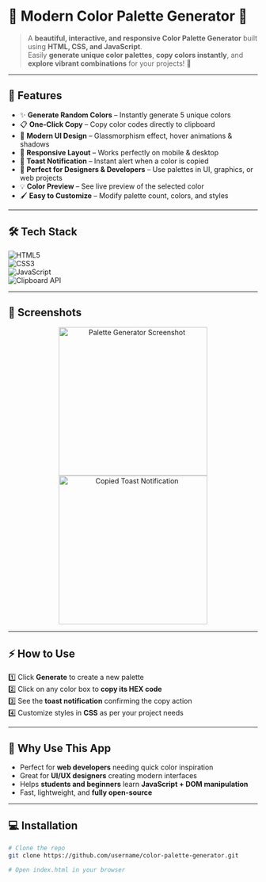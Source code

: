 # 🎨 Modern Color Palette Generator 🌟

> A **beautiful, interactive, and responsive Color Palette Generator** built using **HTML, CSS, and JavaScript**.  
> Easily **generate unique color palettes**, **copy colors instantly**, and **explore vibrant combinations** for your projects! 🚀

---

## 🚀 Features

- ✨ **Generate Random Colors** – Instantly generate 5 unique colors  
- 📋 **One-Click Copy** – Copy color codes directly to clipboard  
- 🎨 **Modern UI Design** – Glassmorphism effect, hover animations & shadows  
- 📱 **Responsive Layout** – Works perfectly on mobile & desktop  
- 🔔 **Toast Notification** – Instant alert when a color is copied  
- 🎯 **Perfect for Designers & Developers** – Use palettes in UI, graphics, or web projects  
- 💡 **Color Preview** – See live preview of the selected color  
- 🖌️ **Easy to Customize** – Modify palette count, colors, and styles  

---

## 🛠️ Tech Stack

![HTML5](https://img.shields.io/badge/HTML5-E34F26?style=for-the-badge&logo=html5&logoColor=white)  
![CSS3](https://img.shields.io/badge/CSS3-1572B6?style=for-the-badge&logo=css3&logoColor=white)  
![JavaScript](https://img.shields.io/badge/JavaScript-F7DF1E?style=for-the-badge&logo=javascript&logoColor=black)  
![Clipboard API](https://img.shields.io/badge/Clipboard%20API-4CAF50?style=for-the-badge&logo=googlechrome&logoColor=white)  

---

## 📸 Screenshots

<div align="center">
<img src="screenshot1.png" alt="Palette Generator Screenshot" width="300"/>  
<img src="screenshot2.png" alt="Copied Toast Notification" width="300"/>  
</div>  

---

## ⚡ How to Use

1️⃣ Click **Generate** to create a new palette  
2️⃣ Click on any color box to **copy its HEX code**  
3️⃣ See the **toast notification** confirming the copy action  
4️⃣ Customize styles in **CSS** as per your project needs

---

## 🌈 Why Use This App

- Perfect for **web developers** needing quick color inspiration  
- Great for **UI/UX designers** creating modern interfaces  
- Helps **students and beginners** learn **JavaScript + DOM manipulation**  
- Fast, lightweight, and **fully open-source**

---

## 💻 Installation

```bash
# Clone the repo
git clone https://github.com/username/color-palette-generator.git

# Open index.html in your browser
